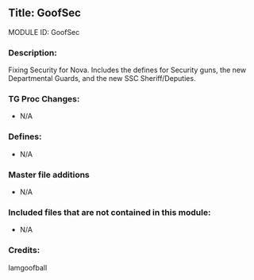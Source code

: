 ## Title: GoofSec

MODULE ID: GoofSec

### Description:

Fixing Security for Nova. Includes the defines for Security guns, the new Departmental Guards, and the new SSC Sheriff/Deputies.

### TG Proc Changes:

- N/A

### Defines:

- N/A

### Master file additions

- N/A

### Included files that are not contained in this module:

- N/A

### Credits:
Iamgoofball
